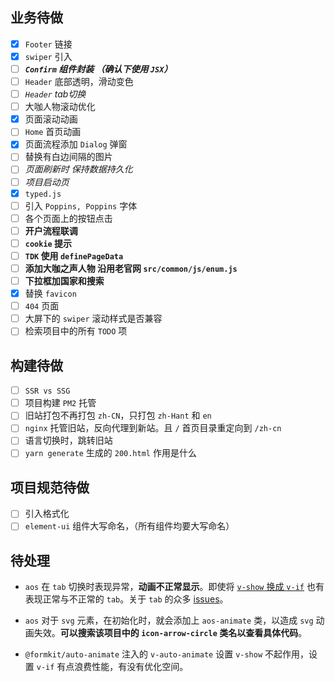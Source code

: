 ## 业务待做

- [x] `Footer` 链接
- [x] `swiper` 引入
- [ ] ***`Confirm` 组件封装 （确认下使用 `JSX`）***
- [ ] `Header` 底部透明，滑动变色
- [ ] *`Header` tab切换*
- [ ] 大咖人物滚动优化
- [x] 页面滚动动画
- [ ] `Home` 首页动画
- [x] 页面流程添加 `Dialog` 弹窗
- [ ] 替换有白边间隔的图片
- [ ] *页面刷新时 保持数据持久化*
- [ ] *项目启动页*
- [x] `typed.js`
- [ ] 引入 `Poppins, Poppins` 字体
- [ ] 各个页面上的按钮点击
- [ ] **开户流程联调**
- [ ] **`cookie` 提示**
- [ ] **`TDK` 使用 `definePageData`**
- [ ] **添加大咖之声人物 沿用老官网 `src/common/js/enum.js`**
- [ ] **下拉框加国家和搜索**
- [x] 替换 `favicon`
- [ ] `404` 页面
- [ ] 大屏下的 `swiper` 滚动样式是否兼容
- [ ] 检索项目中的所有 `TODO` 项

## 构建待做

- [ ] `SSR vs SSG`
- [ ] 项目构建 `PM2` 托管
- [ ] 旧站打包不再打包 `zh-CN`，只打包 `zh-Hant` 和 `en`
- [ ] `nginx` 托管旧站，反向代理到新站。且 `/` 首页目录重定向到 `/zh-cn`
- [ ] 语言切换时，跳转旧站
- [ ] `yarn generate` 生成的 `200.html` 作用是什么

## 项目规范待做

- [ ] 引入格式化
- [ ] `element-ui` 组件大写命名，（所有组件均要大写命名）

## 待处理

- `aos` 在 `tab` 切换时表现异常，**动画不正常显示**。即使将 [`v-show` 换成 `v-if`](https://github.com/michalsnik/aos/issues/169) 也有表现正常与不正常的 `tab`。关于 `tab` 的众多 [issues](https://github.com/michalsnik/aos/issues?q=tab)。

- `aos` 对于 `svg` 元素，在初始化时，就会添加上 `aos-animate` 类，以造成 `svg` 动画失效。**可以搜索该项目中的 `icon-arrow-circle` 类名以查看具体代码**。

- `@formkit/auto-animate` 注入的 `v-auto-animate` 设置 `v-show` 不起作用，设置 `v-if` 有点浪费性能，有没有优化空间。
  
